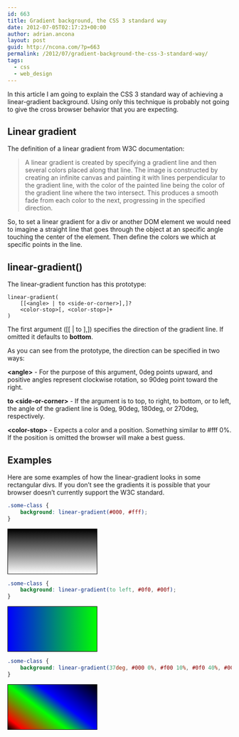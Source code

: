 ```yaml
---
id: 663
title: Gradient background, the CSS 3 standard way
date: 2012-07-05T02:17:23+00:00
author: adrian.ancona
layout: post
guid: http://ncona.com/?p=663
permalink: /2012/07/gradient-background-the-css-3-standard-way/
tags:
  - css
  - web_design
---
```

In this article I am going to explain the CSS 3 standard way of achieving a linear-gradient background. Using only this technique is probably not going to give the cross browser behavior that you are expecting.

## Linear gradient

The definition of a linear gradient from W3C documentation:

> A linear gradient is created by specifying a gradient line and then several colors placed along that line. The image is constructed by creating an infinite canvas and painting it with lines perpendicular to the gradient line, with the color of the painted line being the color of the gradient line where the two intersect. This produces a smooth fade from each color to the next, progressing in the specified direction.

So, to set a linear gradient for a div or another DOM element we would need to imagine a straight line that goes through the object at an specific angle touching the center of the element. Then define the colors we which at specific points in the line.

<!--more-->

## linear-gradient()

The linear-gradient function has this prototype:

```
linear-gradient(
    [[<angle> | to <side-or-corner>],]?
    <color-stop>[, <color-stop>]+
)
```

The first argument ([[<angle> | to <side-or-corner>],]) specifies the direction of the gradient line. If omitted it defaults to **bottom**.

As you can see from the prototype, the direction can be specified in two ways:

**&lt;angle&gt;** - For the purpose of this argument, 0deg points upward, and positive angles represent clockwise rotation, so 90deg point toward the right.

**to &lt;side-or-corner&gt;** - If the argument is to top, to right, to bottom, or to left, the angle of the gradient line is 0deg, 90deg, 180deg, or 270deg, respectively.

**&lt;color-stop&gt;** - Expects a color and a position. Something similar to #fff 0%. If the position is omitted the browser will make a best guess.

## Examples

Here are some examples of how the linear-gradient looks in some rectangular divs. If you don&#8217;t see the gradients it is possible that your browser doesn&#8217;t currently support the W3C standard.

```css
.some-class {
    background: linear-gradient(#000, #fff);
}
```

<div style="margin: 10px 0; border: 1px solid #000; width: 200px; height: 100px; background: linear-gradient(#000, #fff);"></div>

```css
.some-class {
    background: linear-gradient(to left, #0f0, #00f);
}
```

<div style="margin: 10px 0; border: 1px solid #000; width: 200px; height: 100px; background: linear-gradient(to left, #0f0, #00f);"></div>

```css
.some-class {
    background: linear-gradient(37deg, #000 0%, #f00 10%, #0f0 40%, #00f 60%, #000 100%);
}
```

<div style="margin: 10px 0; border: 1px solid #000; width: 200px; height: 100px; background: linear-gradient(37deg, #000 0%, #f00 10%, #0f0 40%, #00f 60%, #000 100%);"></div>
